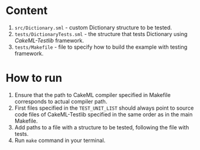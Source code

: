 # Content
1. `src/Dictionary.sml` - custom Dictionary structure to be tested.
1. `tests/DictionaryTests.sml` - the structure that tests Dictionary using *CakeML-Testlib* framework.
1. `tests/Makefile` - file to specify how to build the example with testing framework.

# How to run
1. Ensure that the path to CakeML compiler specified in Makefile corresponds to actual compiler path.
1. First files specified in the `TEST_UNIT_LIST` should always point to source code files of CakeML-Testlib specified in the same order as in the main Makefile.
1. Add paths to a file with a structure to be tested, following the file with tests.
1. Run `make` command in your terminal.